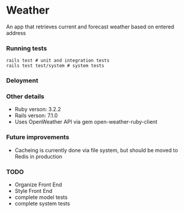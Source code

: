 # Weather

An app that retrieves current and forecast weather based on entered address

### Running tests

```
rails test # unit and integration tests
rails test test/system # system tests
```

### Deloyment

### Other details

- Ruby verson: 3.2.2
- Rails verson: 7.1.0
- Uses OpenWeather API via gem open-weather-ruby-client

### Future improvements

- Cacheing is currently done via file system, but should be moved to Redis in production

### TODO

- Organize Front End
- Style Front End
- complete model tests
- complete system tests
